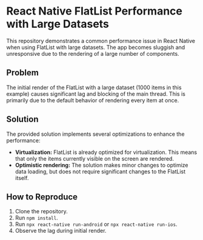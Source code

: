 # React Native FlatList Performance with Large Datasets

This repository demonstrates a common performance issue in React Native when using FlatList with large datasets. The app becomes sluggish and unresponsive due to the rendering of a large number of components. 

## Problem

The initial render of the FlatList with a large dataset (1000 items in this example) causes significant lag and blocking of the main thread.  This is primarily due to the default behavior of rendering every item at once.

## Solution

The provided solution implements several optimizations to enhance the performance:

* **Virtualization:** FlatList is already optimized for virtualization. This means that only the items currently visible on the screen are rendered. 
* **Optimistic rendering:** The solution makes minor changes to optimize data loading, but does not require significant changes to the FlatList itself. 

## How to Reproduce

1. Clone the repository.
2. Run `npm install`.
3. Run `npx react-native run-android` or `npx react-native run-ios`.
4. Observe the lag during initial render.